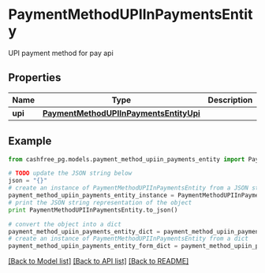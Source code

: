 # PaymentMethodUPIInPaymentsEntity

UPI payment method for pay api

## Properties
Name | Type | Description | Notes
------------ | ------------- | ------------- | -------------
**upi** | [**PaymentMethodUPIInPaymentsEntityUpi**](PaymentMethodUPIInPaymentsEntityUpi.md) |  | [optional] 

## Example

```python
from cashfree_pg.models.payment_method_upiin_payments_entity import PaymentMethodUPIInPaymentsEntity

# TODO update the JSON string below
json = "{}"
# create an instance of PaymentMethodUPIInPaymentsEntity from a JSON string
payment_method_upiin_payments_entity_instance = PaymentMethodUPIInPaymentsEntity.from_json(json)
# print the JSON string representation of the object
print PaymentMethodUPIInPaymentsEntity.to_json()

# convert the object into a dict
payment_method_upiin_payments_entity_dict = payment_method_upiin_payments_entity_instance.to_dict()
# create an instance of PaymentMethodUPIInPaymentsEntity from a dict
payment_method_upiin_payments_entity_form_dict = payment_method_upiin_payments_entity.from_dict(payment_method_upiin_payments_entity_dict)
```
[[Back to Model list]](../README.md#documentation-for-models) [[Back to API list]](../README.md#documentation-for-api-endpoints) [[Back to README]](../README.md)


